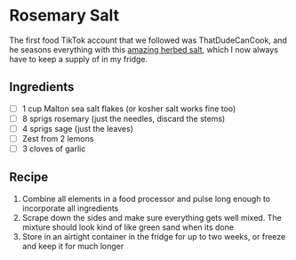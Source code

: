 # Rosemary Salt

The first food TikTok account that we followed was ThatDudeCanCook, and he seasons everything with this [amazing herbed salt](https://www.youtube.com/watch?v=YUaBy42Ibx8&ab_channel=ThatDudeCanCook), which I now always have to keep a supply of in my fridge.

## Ingredients

- [ ] 1 cup Malton sea salt flakes (or kosher salt works fine too)
- [ ] 8 sprigs rosemary (just the needles, discard the stems)
- [ ] 4 sprigs sage (just the leaves)
- [ ] Zest from 2 lemons
- [ ] 3 cloves of garlic

## Recipe

1. Combine all elements in a food processor and pulse long enough to incorporate all ingredients
1. Scrape down the sides and make sure everything gets well mixed. The mixture should look kind of like green sand when its done
1. Store in an airtight container in the fridge for up to two weeks, or freeze and keep it for much longer